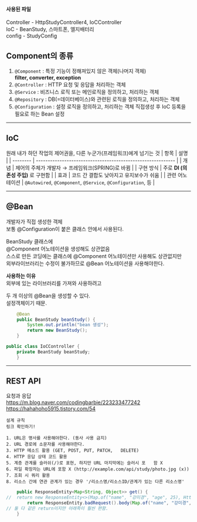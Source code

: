 #### 사용된 파일
Controller - HttpStudyController4, IoCController   
IoC - BeanStudy, 스마트폰, 엘지배터리   
config - StudyConfig   


## Component의 종류

1. `@Component` : 특정 기능이 정해져있지 않은 객체(나머지 객체)   
    **filter, converter, exception**
2. `@Controller` : HTTP 요청 및 응답을 처리하는 객체
3. `@Service` : 비즈니스 로직 또는 메인로직을 정의하고, 처리하는 객체
4. `@Repository` : DB(=데이터베이스)와 관련된 로직을 정의하고, 처리하는 객체
5. `@Configuration` : 설정 로직을 정의하고, 처리하는 객체
    직접생성 후 IoC 등록을 필요로 하는 Bean 설정


---

## IoC
원래 내가 하던 작업의 제어권을, 다른 누군가(프레임워크)에게 넘기는 것
| 항목       | 설명                                                          |
| -------- | ----------------------------------------------------------- |
| 개념       | 제어의 주체가 개발자 → 프레임워크(SPRING)로 바뀜                             |
| 구현 방식    | 주로 **DI (의존성 주입)** 로 구현함                                    |
| 효과       | 코드 간 결합도 낮아지고 유지보수가 쉬움                                      |
| 관련 어노테이션 | `@Autowired`, `@Component`, `@Service`, `@Configuration`, 등 |


---


## @Bean
개발자가 직접 생성한 객체   
보통 @Configuration이 붙은 클래스 안에서 사용된다.

BeanStudy 클래스에   
@Component 어노테이션을 생성해도 상관없음   
스스로 만든 코딩에는 클래스에 @Component 어노테이션만 사용해도 상관없지만   
외부라이브러리는 수정이 불가하므로 @Bean 어노테이션을 사용해야한다.

**사용하는 이유**   
외부에 있는 라이브러리를 가져와 사용하려고

두 개 이상의 @Bean을 생성할 수 있다.   
설정객체이기 때문.

```java
    @Bean
    public BeanStudy beanStudy() {
        System.out.println("bean 생성");
        return new BeanStudy();
    }
```
```java
public class IoCController {
    private BeanStudy beanStudy;
    }
```

---

## REST API

요청과 응답   
https://m.blog.naver.com/codingbarbie/223233477242
https://hahahoho5915.tistory.com/54

    설계 규칙
    링크 확인하기!

    1. URL은 명사를 사용해야한다. (동사 사용 금지)
    2. URL 경로에 소문자를 사용해야한다.
    3. HTTP 메소드 활용 (GET, POST, PUT, PATCH,   DELETE)
    4. HTTP 응답 상태 코드 활용
    5. 계층 관계를 슬러쉬(/)로 표현, 하지만 URL 마지막에는 슬러시 포   함 X
    6. 파일 확장자는 URL에 포함 X (http://example.com/api/study/photo.jpg (x))
    7. 조회 시 쿼리 활용
    8. 리소스 간에 연관 관계가 있는 경우 '/리소스명/리소스ID/관계가 있는 다른 리소스명'

```java
    public ResponseEntity<Map<String, Object>> get() {
//  return new ResponseEntity<>(Map.of("name", "강미경", "age", 25), HttpStatus.BAD_REQUEST);
        return ResponseEntity.badRequest().body(Map.of("name", "강미경", "age", 25));
// 둘 다 같은 return이지만 아래쪽이 훨씬 편함.
    }
```



